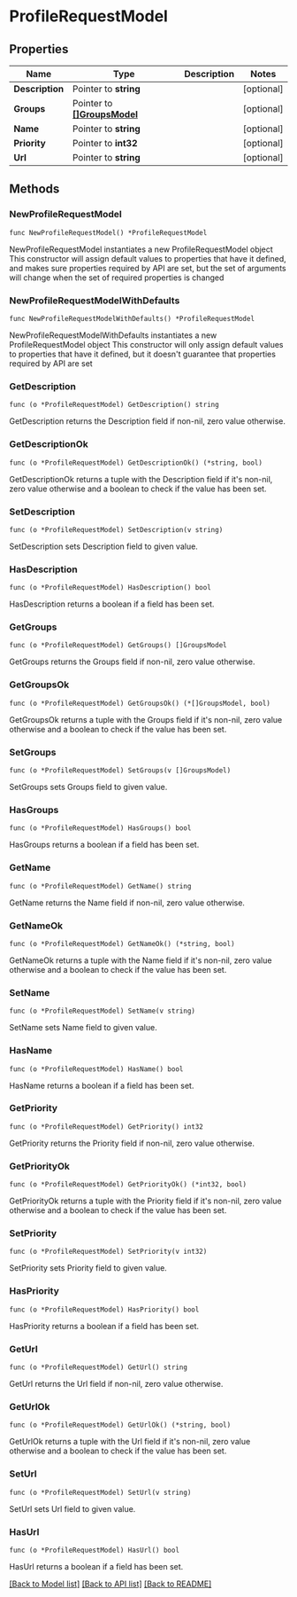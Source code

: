 # ProfileRequestModel

## Properties

Name | Type | Description | Notes
------------ | ------------- | ------------- | -------------
**Description** | Pointer to **string** |  | [optional] 
**Groups** | Pointer to [**[]GroupsModel**](GroupsModel.md) |  | [optional] 
**Name** | Pointer to **string** |  | [optional] 
**Priority** | Pointer to **int32** |  | [optional] 
**Url** | Pointer to **string** |  | [optional] 

## Methods

### NewProfileRequestModel

`func NewProfileRequestModel() *ProfileRequestModel`

NewProfileRequestModel instantiates a new ProfileRequestModel object
This constructor will assign default values to properties that have it defined,
and makes sure properties required by API are set, but the set of arguments
will change when the set of required properties is changed

### NewProfileRequestModelWithDefaults

`func NewProfileRequestModelWithDefaults() *ProfileRequestModel`

NewProfileRequestModelWithDefaults instantiates a new ProfileRequestModel object
This constructor will only assign default values to properties that have it defined,
but it doesn't guarantee that properties required by API are set

### GetDescription

`func (o *ProfileRequestModel) GetDescription() string`

GetDescription returns the Description field if non-nil, zero value otherwise.

### GetDescriptionOk

`func (o *ProfileRequestModel) GetDescriptionOk() (*string, bool)`

GetDescriptionOk returns a tuple with the Description field if it's non-nil, zero value otherwise
and a boolean to check if the value has been set.

### SetDescription

`func (o *ProfileRequestModel) SetDescription(v string)`

SetDescription sets Description field to given value.

### HasDescription

`func (o *ProfileRequestModel) HasDescription() bool`

HasDescription returns a boolean if a field has been set.

### GetGroups

`func (o *ProfileRequestModel) GetGroups() []GroupsModel`

GetGroups returns the Groups field if non-nil, zero value otherwise.

### GetGroupsOk

`func (o *ProfileRequestModel) GetGroupsOk() (*[]GroupsModel, bool)`

GetGroupsOk returns a tuple with the Groups field if it's non-nil, zero value otherwise
and a boolean to check if the value has been set.

### SetGroups

`func (o *ProfileRequestModel) SetGroups(v []GroupsModel)`

SetGroups sets Groups field to given value.

### HasGroups

`func (o *ProfileRequestModel) HasGroups() bool`

HasGroups returns a boolean if a field has been set.

### GetName

`func (o *ProfileRequestModel) GetName() string`

GetName returns the Name field if non-nil, zero value otherwise.

### GetNameOk

`func (o *ProfileRequestModel) GetNameOk() (*string, bool)`

GetNameOk returns a tuple with the Name field if it's non-nil, zero value otherwise
and a boolean to check if the value has been set.

### SetName

`func (o *ProfileRequestModel) SetName(v string)`

SetName sets Name field to given value.

### HasName

`func (o *ProfileRequestModel) HasName() bool`

HasName returns a boolean if a field has been set.

### GetPriority

`func (o *ProfileRequestModel) GetPriority() int32`

GetPriority returns the Priority field if non-nil, zero value otherwise.

### GetPriorityOk

`func (o *ProfileRequestModel) GetPriorityOk() (*int32, bool)`

GetPriorityOk returns a tuple with the Priority field if it's non-nil, zero value otherwise
and a boolean to check if the value has been set.

### SetPriority

`func (o *ProfileRequestModel) SetPriority(v int32)`

SetPriority sets Priority field to given value.

### HasPriority

`func (o *ProfileRequestModel) HasPriority() bool`

HasPriority returns a boolean if a field has been set.

### GetUrl

`func (o *ProfileRequestModel) GetUrl() string`

GetUrl returns the Url field if non-nil, zero value otherwise.

### GetUrlOk

`func (o *ProfileRequestModel) GetUrlOk() (*string, bool)`

GetUrlOk returns a tuple with the Url field if it's non-nil, zero value otherwise
and a boolean to check if the value has been set.

### SetUrl

`func (o *ProfileRequestModel) SetUrl(v string)`

SetUrl sets Url field to given value.

### HasUrl

`func (o *ProfileRequestModel) HasUrl() bool`

HasUrl returns a boolean if a field has been set.


[[Back to Model list]](../README.md#documentation-for-models) [[Back to API list]](../README.md#documentation-for-api-endpoints) [[Back to README]](../README.md)


